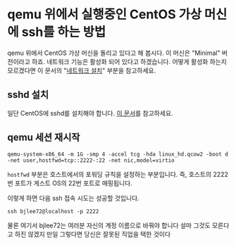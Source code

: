 # qemu 위에서 실행중인 CentOS 가상 머신에 ssh를 하는 방법

qemu 위에서 CentOS 가상 머신을 돌리고 있다고 해 봅시다. 이 머신은 "Minimal" 버전이라고 하죠. 네트워크 기능은 활성화 되어 있다고 하겠습니다. 
어떻게 활성화 하는지 모르겠다면 이 문서의 "[네트워크 설치](https://github.com/bjlee72/devops/blob/main/mac_qemu_buildah_ko.md#%EB%84%A4%ED%8A%B8%EC%9B%8C%ED%81%AC-%EC%84%A4%EC%B9%98)" 부분을 참고하세요. 

## sshd 설치

일단 CentOS에 sshd를 설치해야 합니다. [이 문서](https://phoenixnap.com/kb/how-to-enable-ssh-centos-7)를 참고하세요. 

## qemu 세션 재시작

```
qemu-system-x86_64 -m 1G -smp 4 -accel tcg -hda linux_hd.qcow2 -boot d -net user,hostfwd=tcp::2222-:22 -net nic,model=virtio
```

`hostfwd` 부분은 호스트에서의 포워딩 규칙을 설정하는 부분입니다. 즉, 호스트의 2222번 포트가 게스트 OS의 22번 포트로 매핑됩니다. 

이렇게 하면 다음 ssh 접속 시도는 성공할 것입니다.

```
ssh bjlee72@localhost -p 2222
```

물론 여기서 bjlee72는 여러분 자신의 계정 이름으로 바꿔야 합니다 설마 그것도 모른다고 하진 않겠지 만일 그렇다면 당신은 잘못된 직업을 택한 것이다 
